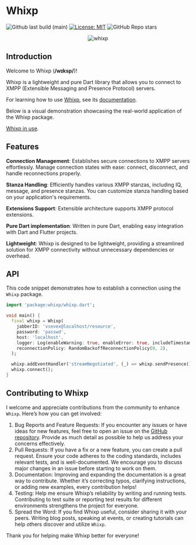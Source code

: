 # Whixp

![Github last build (main)][last_build]
[![License: MIT][license_badge]][license_link]
![GitHub Repo stars][star_count]

<div align="center">
    <img alt="whixp" src="https://dosybuck.s3.amazonaws.com/whixp/whixp_dark.svg">
</div>

## Introduction

Welcome to Whixp (**/wɪksp/**)!

Whixp is a lightweight and pure Dart library that allows you to connect to XMPP (Extensible Messaging and Presence Protocol) servers.

For learning how to use [Whixp](https://github.com/vsevex/whixp), see its [documentation](https://dosyllc.github.io/whixpdoc/).

Below is a visual demonstration showcasing the real-world application of the Whixp package.

[Whixp in use](https://dosybuck.s3.amazonaws.com/whixp/whixp.mp4).

## Features

**Connection Management**: Establishes secure connections to XMPP servers effortlessly. Manage connection states with ease: connect, disconnect, and handle reconnections properly.

**Stanza Handling**: Efficiently handles various XMPP stanzas, including IQ, message, and presence stanzas. You can customize stanza handling based on your application's requirements.

**Extensions Support**: Extensible architecture supports XMPP protocol extensions.

**Pure Dart implementation**: Written in pure Dart, enabling easy integration with Dart and Flutter projects.

**Lightweight**: Whixp is designed to be lightweight, providing a streamlined solution for XMPP connectivity without unnecessary dependencies or overhead.

## API

This code snippet demonstrates how to establish a connection using the `Whixp` package.

```dart
import 'package:whixp/whixp.dart';

void main() {
  final whixp = Whixp(
    jabberID: 'vsevex@localhost/resource',
    password: 'passwd',
    host: 'localhost',
    logger: Log(enableWarning: true, enableError: true, includeTimestamp: true),
    reconnectionPolicy: RandomBackoffReconnectionPolicy(0, 2),
  );

  whixp.addEventHandler('streamNegotiated', (_) => whixp.sendPresence());
  whixp.connect();
}
```

## Contributing to Whixp

I welcome and appreciate contributions from the community to enhance `Whixp`. Here’s how you can get involved:

1. Bug Reports and Feature Requests: If you encounter any issues or have ideas for new features, feel free to open an issue on the [GitHub repository](https://github.com/vsevex/whixp/issues). Provide as much detail as possible to help us address your concerns effectively.
2. Pull Requests: If you have a fix or a new feature, you can create a pull request. Ensure your code adheres to the coding standards, includes relevant tests, and is well-documented. We encourage you to discuss major changes in an issue before starting to work on them.
3. Documentation: Improving and expanding the documentation is a great way to contribute. Whether it’s correcting typos, clarifying instructions, or adding new examples, every contribution helps!
4. Testing: Help me ensure Whixp’s reliability by writing and running tests. Contributing to test suite or reporting test results for different environments strengthens the project for everyone.
5. Spread the Word: If you find Whixp useful, consider sharing it with your peers. Writing blog posts, speaking at events, or creating tutorials can help others discover and utilize `Whixp`.

Thank you for helping make Whixp better for everyone!

[license_badge]: https://img.shields.io/badge/license-MIT-blue.svg
[license_link]: https://opensource.org/licenses/MIT
[star_count]: https://img.shields.io/github/stars/vsevex/whixp
[last_build]: https://img.shields.io/github/actions/workflow/status/vsevex/whixp/dart.yml
